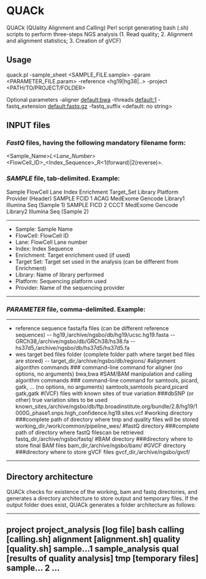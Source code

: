 # QUACk
QUACk (QUality Alignment and Calling) Perl script generating bash (.sh) scripts to perform three-steps NGS analysis (1. Read quality; 2. Alignment and alignment statistics; 3. Creation of gVCF)

## Usage

quack.pl -sample_sheet <SAMPLE_FILE.sample> -param <PARAMETER_FILE.param> -reference <hg19|hg38|..> -project <PATH/TO/PROJECT/FOLDER> 

Optional parameters -aligner <default:bwa> -threads <default:1> -fastq_extension <default:fastq.gz> -fastq_suffix <default: no string>

## INPUT files

### *FastQ* files, having the following mandatory filename form:

<Sample_Name>_L<Lane_Number>_<FlowCell_ID>_<Index_Sequence>_R<1(forward)|2(reverse)><fastQ suffix>.<fastQ extension>

### *SAMPLE* file, tab-delimited. Example:

Sample  FlowCell Lane Index   Enrichment  Target_Set Library    Platform  Provider (Header)
SAMPLE  FCID    1       ACAG MedExome   Gencode    Library1  Illumina   Seq       (Sample 1)
SAMPLE  FICD    2       CCCT MedExome   Gencode    Library2  Illumina   Seq       (Sample 2)


---
- Sample: Sample Name
- FlowCell: FlowCell ID
- Lane: FlowCell Lane number
- Index: Index Sequence
- Enrichment: Target enrichment used (if used)
- Target Set: Target set used in the analysis (can be different from Enrichment)
- Library: Name of library performed
- Platform: Sequencing platform used
- Provider: Name of the sequencing provider

---

### *PARAMETER* file, comma-delimited. Example:

---
- reference sequence fasta/fa files (can be different reference sequences)
-- hg19,/archive/ngsbo/db/hg19/ucsc.hg19.fasta
-- GRCh38,/archive/ngsbo/db/GRCh38/hs38.fa
-- hs37d5,/archive/ngsbo/db/hs37d5/hs37d5.fa
- wes target bed files folder (complete folder path where target bed files are stored)
-- target_dir,/archive/ngsbo/db/regions/
#alignment algorithm commands ### command-line command for aligner (no options, no arguments)
bwa,bwa
#SAM/BAM manipulation and calling algorithm commands ### command-line command for samtools, picard, gatk, ... (no options, no arguments)
samtools,samtools
picard,picard
gatk,gatk
#(VCF) files with known sites of true variation ###dbSNP (or other) true variation sites to be used
known_sites,/archive/ngsbo/db/ftp.broadinstitute.org/bundle/2.8/hg19/1000G_phase1.snps.high_confidence.hg19.sites.vcf
#working directory ###complete path of directory where tmp and quality files will be stored
working_dir,/work/common/pipeline_wes/
#fastQ directory ###complete path of directory where fastQ filescan be retrieved
fastq_dir,/archive/ngsbo/fastq/
#BAM directory ###directory where to store final BAM files
bam_dir,/archive/ngsbo/bam/
#GVCF directory ###directory where to store gVCF files
gvcf_dir,/archive/ngsbo/gvcf/


---


## Directory architecture

QUACk checks for existence of the working, bam and fastq directories, and generates a directory architecture to store output and temporary files. If the output folder does exist, QUACk generates a folder architecture as follows:


---
project
	project_analysis [log file]
		bash
			calling [calling.sh]
			alignment [alignment.sh]
			quality [quality.sh]
		sample...1
			sample_analysis
				qual [results of quality analysis]
				tmp [temporary files]
		sample… 2
			...
---
